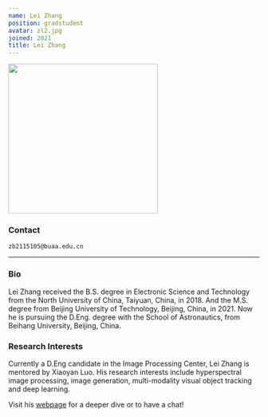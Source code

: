 ```yaml
---
name: Lei Zhang
position: gradstudent
avatar: zl2.jpg
joined: 2021
title: Lei Zhang
---
```


<img width="300" src="{{site.baseurl}}/images/people/{{page.avatar}}" data-action="zoom">

### Contact

<i class="fa fa-envelope-o"></i>  `zb2115105@buaa.edu.cn`<br>

<hr>


### Bio

Lei Zhang received the B.S. degree in Electronic Science and Technology from the North University of China, Taiyuan, China, in 2018. And the M.S. degree from Beijing University of Technology, Beijing, China, in 2021. Now he is pursuing the D.Eng. degree with the School of Astronautics, from Beihang University, Beijing, China.

### Research Interests

Currently a D.Eng candidate in the Image Processing Center, Lei Zhang is mentored by Xiaoyan Luo. His research interests include hyperspectral image processing, image generation, multi-modality visual object tracking and deep learning.


Visit his [webpage](https://github.com/Lee-zl) for a deeper dive or to have a chat!
